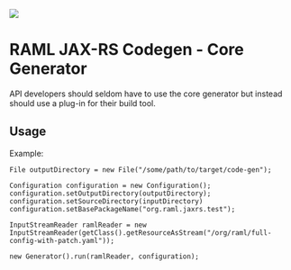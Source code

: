 ![](http://raml.org/images/logo.png)

# RAML JAX-RS Codegen - Core Generator

API developers should seldom have to use the core generator but instead should use a plug-in for their build tool.

## Usage

Example:

    File outputDirectory = new File("/some/path/to/target/code-gen");

    Configuration configuration = new Configuration();
    configuration.setOutputDirectory(outputDirectory);
    configuration.setSourceDirectory(inputDirectory)
    configuration.setBasePackageName("org.raml.jaxrs.test");

    InputStreamReader ramlReader = new InputStreamReader(getClass().getResourceAsStream("/org/raml/full-config-with-patch.yaml"));

    new Generator().run(ramlReader, configuration);

